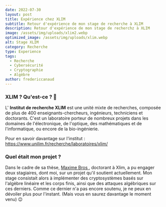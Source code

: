 ```yaml
---
date: 2022-07-30
layout: post
title: Expérience chez XLIM
subtitle: Retour d'expérience de mon stage de recherche à XLIM
description: Retour d'expérience de mon stage de recherchz à XLIM
image: /assets/img/uploads/xlim2.webp
optimized_image: /assets/img/uploads/xlim.webp
alt: Stage XLIM
category: Recherche
type: Experience
tags:
  - Recherche
  - Cybersécurité
  - Cryptographie
  - Algèbre
author: fredericcanaud
---
```


### XLIM ? Qu'est-ce ? 🤔

L' **Institut de recherche XLIM** est une unité mixte de recherches, composée de plus de 400 enseignants-chercheurs, ingénieurs, techniciens et doctorants. 
C'est un laboratoire porteur de nombreux projets dans les domaines de l'électronique, de l'optique, des mathématiques et de l'informatique, ou encore de la bio-ingénierie.

Pour en savoir davantage sur l'institut :  <a href="https://www.unilim.fr/recherche/laboratoires/xlim/"> https://www.unilim.fr/recherche/laboratoires/xlim/ </a> 

### Quel était mon projet ?

Dans le cadre de sa thèse, <a href="https://www.maxime-bros.fr/"> Maxime Bros </a>, doctorant à Xlim, a pu engager deux stagiaires, dont moi, sur un projet qu'il soutient actuellement. Mon stage consistait alors à implémenter des cryptosystèmes basés sur l'algèbre linéaire et les corps finis, ainsi que des attaques algébriques sur ces derniers.
Comme ce dernier n'a pas encore soutenu, je ne peux en dévoiler plus pour l'instant. (Mais vous en saurez davantage le moment venu) 😉
